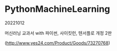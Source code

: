 # PythonMachineLearning

20221012

머신러닝 교과서 with 파이썬, 사이킷런, 텐서플로 개정 2판

(http://www.yes24.com/Product/Goods/73270768)
